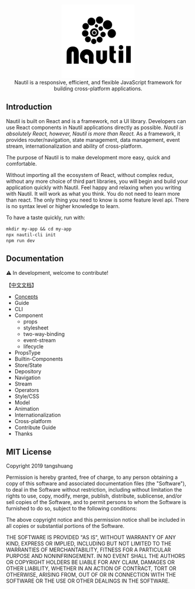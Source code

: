 <div  align="center"><img src="./docs/_assets/nautil-logo.png" width="200" height="200"></div>

<div  align="center">Nautil is a responsive, efficient, and flexible JavaScript framework for building cross-platform applications.</div>

## Introduction

Nautil is built on React and is a framework, not a UI library. Developers can use React components in Nautil applications directly as possible. *Nautil is absolutely React, however, Nautil is more than React.* As a framework, it provides router/navigation, state management, data management, event stream, internationalization and ability of cross-platform.

The purpose of Nautil is to make development more easy, quick and comfortable.

Without importing all the ecosystem of React, without complex redux, without any more choice of third part libraries, you will begin and build your application quickly with Nautil. Feel happy and relaxing when you writing with Nautil. It will work as what you think. You do not need to learn more than react. The only thing you need to know is some feature level api. There is no syntax level or higher knowledge to learn.

To have a taste quickly, run with:

```
mkdir my-app && cd my-app
npx nautil-cli init
npm run dev
```

## Documentation

⚠️ In development, welcome to contribute!

【[中文文档](https://www.tangshuang.net/7273.html)】

- [Concepts](./docs/concepts.md)
- Guide
- CLI
- Component
  - props
  - stylesheet
  - two-way-binding
  - event-stream
  - lifecycle
- PropsType
- Builtin-Components
- Store/State
- Depository
- Navigation
- Stream
- Operators
- Style/CSS
- Model
- Animation
- Internationalization
- Cross-platform
- Contribute Guide
- Thanks

## MIT License

Copyright 2019 tangshuang

Permission is hereby granted, free of charge, to any person obtaining a copy of this software and associated documentation files (the "Software"), to deal in the Software without restriction, including without limitation the rights to use, copy, modify, merge, publish, distribute, sublicense, and/or sell copies of the Software, and to permit persons to whom the Software is furnished to do so, subject to the following conditions:

The above copyright notice and this permission notice shall be included in all copies or substantial portions of the Software.

THE SOFTWARE IS PROVIDED "AS IS", WITHOUT WARRANTY OF ANY KIND, EXPRESS OR IMPLIED, INCLUDING BUT NOT LIMITED TO THE WARRANTIES OF MERCHANTABILITY, FITNESS FOR A PARTICULAR PURPOSE AND NONINFRINGEMENT. IN NO EVENT SHALL THE AUTHORS OR COPYRIGHT HOLDERS BE LIABLE FOR ANY CLAIM, DAMAGES OR OTHER LIABILITY, WHETHER IN AN ACTION OF CONTRACT, TORT OR OTHERWISE, ARISING FROM, OUT OF OR IN CONNECTION WITH THE SOFTWARE OR THE USE OR OTHER DEALINGS IN THE SOFTWARE.
